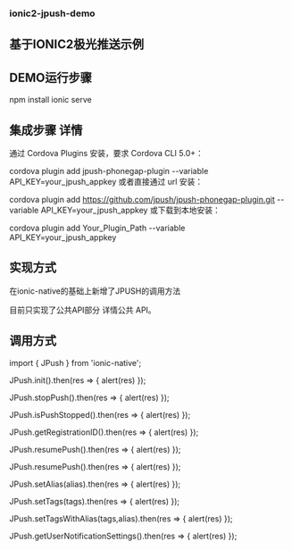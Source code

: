 ### ionic2-jpush-demo
## 基于IONIC2极光推送示例

## DEMO运行步骤
npm install
ionic serve

## 集成步骤 详情

通过 Cordova Plugins 安装，要求 Cordova CLI 5.0+：

cordova plugin add jpush-phonegap-plugin --variable API_KEY=your_jpush_appkey 或者直接通过 url 安装：

cordova plugin add https://github.com/jpush/jpush-phonegap-plugin.git --variable API_KEY=your_jpush_appkey
或下载到本地安装：

cordova plugin add Your_Plugin_Path --variable API_KEY=your_jpush_appkey

## 实现方式

在ionic-native的基础上新增了JPUSH的调用方法

目前只实现了公共API部分 详情公共 API。

## 调用方式

import { JPush } from 'ionic-native';

JPush.init().then(res => { alert(res) });

JPush.stopPush().then(res => { alert(res) });

JPush.isPushStopped().then(res => { alert(res) });

JPush.getRegistrationID().then(res => { alert(res) });

JPush.resumePush().then(res => { alert(res) });

JPush.resumePush().then(res => { alert(res) });

JPush.setAlias(alias).then(res => { alert(res) });

JPush.setTags(tags).then(res => { alert(res) });

JPush.setTagsWithAlias(tags,alias).then(res => { alert(res) });

JPush.getUserNotificationSettings().then(res => { alert(res) });